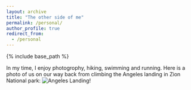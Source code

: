 ```yaml
---
layout: archive
title: "The other side of me"
permalink: /personal/
author_profile: true
redirect_from:
  - /personal
---
```


{% include base_path %}

In my time, I enjoy photogrophy, hiking, swimming and running. Here is a photo of us on our way back from climbing the Angeles landing in Zion National park:
![Angeles Landing!](/images/DSC01291.JPG "Angeles Landing")